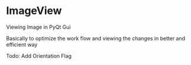 # ImageView
Viewing Image in PyQt Gui

Basically to optimize the work flow and viewing the changes in better and efficient way

Todo: Add Orientation Flag
